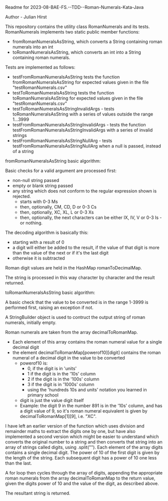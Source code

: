 Readme for 2023-08-BAE-FS.--TDD--Roman-Numerals-Kata-Java

Author - Julian Hirst

This repository contains the utility class RomanNumerals and its tests.
RomanNumerals implements two static public member functions:

- fromRomanNumeralsAsString, which converts a String containing roman numerals into an int
- toRomanNumeralsAsString, which converts an int into a String containing roman numerals.

Tests are implemented as follows:

- testFromRomanNumeralsAsString tests the function fromRomanNumeralsAsString for expected values given in the file "testRomanNumerals.csv"
- testToRomanNumeralsAsString tests the function toRomanNumeralsAsString for expected values given in the file "testRomanNumerals.csv"
- testToRomanNumeralsAsStringInvalidArgs - tests toRomanNumeralsAsString with a series of values outside the range 1...3999
- testFromRomanNumeralsAsStringInvalidArgs - tests the function testFromRomanNumeralsAsStringInvalidArgs with a series of invalid strings
- testFromRomanNumeralsAsStringNullArg - tests testFromRomanNumeralsAsStringNullArg when a null is passed, instead of a string

fromRomanNumeralsAsString basic algorithm:

Basic checks for a valid argument are processed first:
- non-null string passed
- empty or blank string passed
- any string which does not conform to the regular expression shown is rejected. 
  - starts with 0-3 Ms
  - then, optionally, CM, CD, D or 0-3 Cs  
  - then, optionally, XC, XL, L or 0-3 Xs
  - then, optionally, the next characters can be either IX, IV, V or 0-3 Is - or nothing.

The decoding algorithm is basically this:
- starting with a result of 0
- a digit will either be added to the result, if the value of that digit is more than the value of the next or if it's the last digit
- otherwise it is subtracted

Roman digit values are held in the HashMap romanToDecimalMap.

The string is processed in this way character by character and the result returned.

toRomanNumeralsAsString basic algorithm:

A basic check that the value to be converted is in the range 1-3999 is performed first, raising an exception if not.

A StringBuilder object is used to contruct the output string of roman numerals, initially empty.

Roman numerals are taken from the array decimalToRomanMap. 
- Each element of this array contains the roman numeral value for a single decimal digit
- the element decimalToRomanMap[powerof10][digit] contains the roman numeral of a decimal digit in the value to be converted
  - powerof10 is:
    - 0, if the digit is in 'units' 
    - 1 if the digit is in the '10s' column
    - 2 if the digit is in the '100s' column
    - 3 if the digit is in '1000s' column
    - using the 'hundreds 10s and units' notation you learned in primary school
  - digit is just the value digit itself
  - Example: the digit 9 in the number 891 is in the '10s' column, and has a digit value of 9, so it's roman numeral equivalent is given by decimalToRomanMap[1][9], i.e. "XC".

I have left an earlier version of the function which uses division and remainder maths to extract the digits one by one, but have also implemented a second version which might be easier to understand which converts the original number to a string and then converts that string into an array of strings called digits, using .split("").
Each element of the array digits contains a single decimal digit.
The power of 10 of the first digit is given by the length of the string.
Each subsequent digit has a power of 10 one less than the last.

A for loop then cycles through the array of digits, appending the appropriate roman numerals from the array decimalToRomanMap to the return value, given the digits power of 10 and the value of the digit, as described above.

The resultant string is returned.

